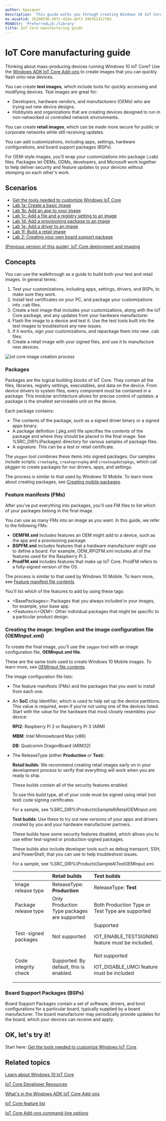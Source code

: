 ```yaml
---
author: kpacquer
Description: 'This guide walks you through creating Windows 10 IoT Core (IoT Core) images that can be flashed to retail devices and maintained after they have been delivered to your customers.'
ms.assetid: 2b208536-20fc-42da-abf3-39bfb141276d
MSHAttr: 'PreferredLib:/library'
title: IoT Core manufacturing guide
---
```


# IoT Core manufacturing guide

Thinking about mass-producing devices running Windows 10 IoT Core? Use the [Windows ADK IoT Core Add-ons](iot-core-adk-addons.md) to create images that you can quickly flash onto new devices. 

You can create **test images**, which include tools for quickly accessing and modifying devices. Test images are great for:
-  Developers, hardware vendors, and manufacturers (OEMs) who are trying out new device designs.
-  Hobbyists and organizations that are creating devices designed to run in non-networked or controlled network environments.

You can create **retail images**, which can be made more secure for public or corporate networks while still receiving updates.

You can add customizations, including apps, settings, hardware configurations, and board support packages (BSPs).

For OEM-style images, you’ll wrap your customizations into package (.cab) files. Packages let OEMs, ODMs, developers, and Microsoft work together to help deliver security and feature updates to your devices without stomping on each other's work.


## <span id="Scenarios"></span><span id="scenarios"></span><span id="SCENARIOS"></span>Scenarios
-   [Get the tools needed to customize Windows IoT Core](set-up-your-pc-to-customize-iot-core.md)
-   [Lab 1a: Create a basic image](create-a-basic-image.md)
-   [Lab 1b: Add an app to your image](deploy-your-app-with-a-standard-board.md)
-   [Lab 1c: Add a file and a registry setting to an image](add-a-registry-setting-to-an-image.md)
-   [Lab 1d: Add a provisioning package to an image](add-a-provisioning-package-to-an-image.md)
-   [Lab 1e: Add a driver to an image](add-a-driver-to-an-image.md)
-   [Lab 1f: Build a retail image](build-retail-image.md)
-   [Lab 2: Creating your own board support package](create-a-new-bsp.md)

[(Previous version of this guide): IoT Core deployment and imaging](iot-core-deployment-and-imaging.md)
## <span id="Concepts"></span><span id="concepts"></span><span id="CONCEPTS"></span>Concepts

You can use the walkthrough as a guide to build both your test and retail images. In general terms:

1.  Test your customizations, including apps, settings, drivers, and BSPs, to make sure they work.
2.  Install test certificates on your PC, and package your customizations into .cab files.
2.  Create a test image that includes your customizations, along with the IoT Core package, and any updates from your hardware manufacturer.
3.  Flash the image to a device and test it. Use the test tools built into the test images to troubleshoot any new issues.
4.  If it works, sign your customizations, and repackage them into new .cab files.
5.  Create a retail image with your signed files, and use it to manufacture new devices.

![iot core image creation process](images/oemworkflow.png)

### <span id="Packages"></span><span id="packages"></span><span id="PACKAGES"></span>Packages

Packages are the logical building blocks of IoT Core. They contain all the files, libraries, registry settings, executables, and data on the device. From device drivers to system files, every component must be contained in a package. This modular architecture allows for precise control of updates: a package is the smallest serviceable unit on the device.

Each package contains:
-   The contents of the package, such as a signed driver binary or a signed appx binary.
-   A package definition (.pkg.xml) file specifies the contents of the package and where they should be placed in the final image. See %SRC\_DIR%\\Packages\\ directory for various samples of package files.
-   A signature. This can be a test or retail certificate.

The `pkggen` tool combines these items into signed packages. Our samples include scripts: `createpkg`, `createprovpkg` and `createupdatepkgs`, which call pkggen to create packages for our drivers, apps, and settings.

The process is similar to that used by Windows 10 Mobile. To learn more about creating packages, see [Creating mobile packages](https://msdn.microsoft.com/library/dn756642).

### <span id="Feature_manifests__FMs_"></span><span id="feature_manifests__fms_"></span><span id="FEATURE_MANIFESTS__FMS_"></span>Feature manifests (FMs)

After you've put everything into packages, you'll use FM files to list which of your packages belong in the final image.

You can use as many FMs into an image as you want. In this guide, we refer to the following FMs:

-   **OEMFM.xml** includes features an OEM might add to a device, such as the app and a provisioning package.
-   **BSPFM.xml** includes features that a hardware manufacturer might use to define a board. For example, OEM\_RPi2FM.xml includes all of the features used for the Raspberry Pi 2.
-   **ProdFM.xml** includes features that make up IoT Core. ProdFM refers to a fully-signed version of the OS.

The process is similar to that used by Windows 10 Mobile. To learn more, see [Feature manifest file contents](https://msdn.microsoft.com/library/windows/hardware/dn756745).

You'll list which of the features to add by using these tags:

-   &lt;BasePackages&gt;: Packages that you always included in your images, for example, your base app.
-   &lt;Features&gt;\\&lt;OEM&gt;: Other individual packages that might be specific to a particular product design.

### <span id="Creating_the_image__ImgGen_and_the_image_configuration_file__OEMInput.xml_"></span><span id="creating_the_image__imggen_and_the_image_configuration_file__oeminput.xml_"></span><span id="CREATING_THE_IMAGE__IMGGEN_AND_THE_IMAGE_CONFIGURATION_FILE__OEMINPUT.XML_"></span>Creating the image: ImgGen and the image configuration file (OEMInput.xml)

To create the final image, you'll use the `imggen` tool with an image configuration file, **OEMInput.xml file**.

These are the same tools used to create Windows 10 Mobile images. To learn more, see [OEMInput file contents](https://msdn.microsoft.com/library/windows/hardware/dn756778).

The image configuration file lists:

-   The feature manifests (FMs) and the packages that you want to install from each one.
-   An **SoC** chip identifier, which is used to help set up the device partitions. This value is required, even if you're not using one of the devices listed. Start with the value for the hardware that most closely resembles your device:

    **RPi2**: Raspberry Pi 2 or Raspberry Pi 3 (ARM)

    **MBM**: Intel Minnowboard Max (x86)

    **DB**: Qualcomm DragonBoard (ARM32)

-   The ReleaseType (either **Production** or **Test**).

    **Retail builds**: We recommend creating retail images early on in your development process to verify that everything will work when you are ready to ship.

    These builds contain all of the security features enabled.

    To use this build type, all of your code must be signed using retail (not test) code signing certificates.

    For a sample, see %SRC\_DIR%\\Products\\SampleA\\RetailOEMInput.xml.

    **Test builds**: Use these to try out new versions of your apps and drivers created by you and your hardware manufacturer partners.

    These builds have some security features disabled, which allows you to use either test-signed or production-signed packages.

    These builds also include developer tools such as debug transport, SSH, and PowerShell, that you can use to help troubleshoot issues.

    For a sample, see %SRC\_DIR%\\Products\\SampleA\\TestOEMInput.xml.

    <table>
    <colgroup>
    <col width="33%" />
    <col width="33%" />
    <col width="33%" />
    </colgroup>
    <thead>
    <tr class="header">
    <th align="left"></th>
    <th align="left">Retail builds</th>
    <th align="left">Test builds</th>
    </tr>
    </thead>
    <tbody>
    <tr class="odd">
    <td align="left">Image release type</td>
    <td align="left">ReleaseType: <strong>Production</strong></td>
    <td align="left">ReleaseType: <strong>Test</strong></td>
    </tr>
    <tr class="even">
    <td align="left">Package release type</td>
    <td align="left">Only Production Type packages are supported</td>
    <td align="left">Both Production Type or Test Type are supported</td>
    </tr>
    <tr class="odd">
    <td align="left">Test-signed packages</td>
    <td align="left">Not supported</td>
    <td align="left">Supported
    <p>IOT_ENABLE_TESTSIGNING feature must be included.</p></td>
    </tr>
    <tr class="even">
    <td align="left">Code integrity check</td>
    <td align="left">Supported. By default, this is enabled.</td>
    <td align="left">Not supported
    <p>IOT_DISABLE_UMCI feature must be included</p></td>
    </tr>
    </tbody>
    </table>

### <span id="Board_Support_Packages"></span><span id="board_support_packages"></span><span id="BOARD_SUPPORT_PACKAGES"></span>Board Support Packages (BSPs)
Board Support Packages contain a set of software, drivers, and boot configurations for a particular board, typically supplied by a board manufacturer. The board manufacturer may periodically provide updates for the board, which your devices can receive and apply. 

## <span id="OK__let_s_try_it_"></span><span id="ok__let_s_try_it_"></span><span id="OK__LET_S_TRY_IT_"></span>OK, let's try it!

Start here: [Get the tools needed to customize Windows IoT Core](set-up-your-pc-to-customize-iot-core.md).

## <span id="related_topics"></span>Related topics

[Learn about Windows 10 IoT Core](https://developer.microsoft.com/en-us/windows/iot/IoTCore.htm)

[IoT Core Developer Resources](https://developer.microsoft.com/en-us/windows/iot)

[What's in the Windows ADK IoT Core Add-ons](iot-core-adk-addons.md)

[IoT Core feature list](iot-core-feature-list.md)

[IoT Core Add-ons command-line options](iot-core-adk-addons-command-line-options.md)

 

 



